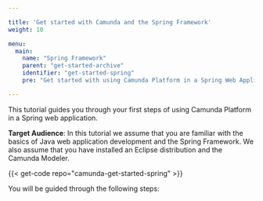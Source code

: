 ```yaml
---

title: 'Get started with Camunda and the Spring Framework'
weight: 10

menu:
  main:
    name: "Spring Framework"
    parent: "get-started-archive"
    identifier: "get-started-spring"
    pre: "Get started with using Camunda Platform in a Spring Web Application."

---
```


This tutorial guides you through your first steps of using Camunda Platform in a Spring web application.

**Target Audience**:
In this tutorial we assume that you are familiar with the basics of Java web application development and the Spring Framework. We also assume that you have installed an Eclipse distribution and the Camunda Modeler.

{{< get-code repo="camunda-get-started-spring"  >}}

You will be guided through the following steps:
